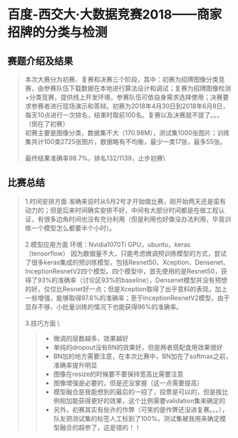 # 百度-西交大·大数据竞赛2018——商家招牌的分类与检测
## 赛题介绍及结果
 >本次大赛分为初赛、复赛和决赛三个阶段，其中：初赛为招牌图像分类竞赛，由参赛队伍下载数据在本地进行算法设计和调试；复赛为招牌图像检测+分类竞赛，提供线上开发环境，参赛队伍可依自身需求选择使用；决赛要求参赛者进行现场演示和答辩。初赛为2018年4月30日到2018年6月8日，每天10点进行一次排名，结束时取前100名。复赛以及决赛就不提了。。。（倒在了初赛）\
 >初赛主要是图像分类，数据集不大（170.98M），测试集1000张图片；训练集共计100类2725张图片，数据略有不均衡，最少一类17张，最多55张。\
\
 >最终结果准确率98.7%，排名132/1139，止步初赛\
## 比赛总结
 >1.时间安排方面 准确来说时从5月2号才开始做比赛，刚开始两天还是蛮有动力的；但是后来时间确实安排不好，中间有大部分时间都是在做工程认证，有很多边角时间也没有充分利用（但是利用也好像没办法利用，毕竟训练一个模型怎么都要半个小时）。\
 \
 >2.模型应用方面 环境：Nvidia1070Ti GPU，ubuntu，keras（tensorflow） 因为数据量不大，只能考虑微调预训练模型的方式，尝试了很多keras集成的预训练模型，包括Resnet50、Xception、Densenet、InceptionResnetV2四个模型。四个模型中，首先使用的是Resnet50，获得了93%的准确率（讨论区93%的baseline），Densenet模型并没有预想的好，仅仅比Resnet好一点；但是Xception取得了出乎意料的表现，加上一些增强，能够取得97.6%的准确率；至于InceptionResnetV2模型，由于显存不够，小批量训练的情况下也能获得96%的准确率。\
 \
 >3.技巧方面
 \
  >>* 微调的层数越多，效果越好
  >>* 单纯的dropout没有BN的效果好，但是两者搭配食用效果很好
  >>* BN加的地方需要注意，在本次比赛中，BN加在了softmax之前，准确率提升明显
  >>* 图像在resize的时候要不要保持宽高比需要注意
  >>* 图像增强是必要的，但是还没掌握（这一点需要提高）
  >>* 模型融合是我能想到的最后的一招了，投票是可以的，但是按比例相加能获得更好的效果，这个比例需要validation集来确定的
  >>* 另外，初赛其实有些许的作弊（可笑的是作弊还没进复赛。。。），队友把测试集的标签人工标到了100%，测试集被我用来确定模型融合的超参了，这是错的！！
